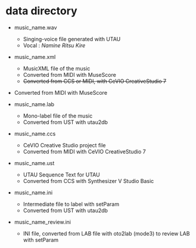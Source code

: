 # data directory

- music_name.wav
  - Singing-voice file generated with UTAU
  - Vocal : *Namine Ritsu Kire*

- music_name.xml
  - MusicXML file of the music
  - Converted from MIDI with MuseScore
  - ~~Converted from CCS or MIDI, with CeVIO CreativeStudio 7~~
- Converted from MIDI with MuseScore
  
- music_name.lab
  - Mono-label file of the music
  - Converted from UST with utau2db

- music_name.ccs
  - CeVIO Creative Studio project file
  - Converted from MIDI with CeVIO CreativeStudio 7

- music_name.ust
  - UTAU Sequence Text for UTAU
  - Converted from CCS with Synthesizer V Studio Basic

- music_name.ini
  - Intermediate file to label with setParam
  - Converted from UST with utau2db

- music_name_review.ini
  - INI file, converted from LAB file with oto2lab (mode3) to review LAB with setParam


